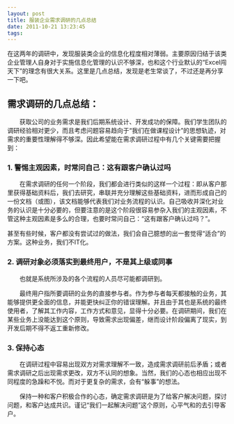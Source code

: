 ```yaml
---
layout: post
title: 服装企业需求调研的几点总结
date: 2011-10-21 13:23:45
tags:
---
```


<span itemprop="articleBody">

在这两年的调研中，发现服装类企业的信息化程度相对薄弱。主要原因归结于该类企业管理人自身对于实施信息化管理的认识不够深，也和这个行业默认的“Excel闯天下”的理念有很大关系。这里是几点总结，发现是老生常谈了，不过还是再分享一下吧。

## [](#需求调研的几点总结： "需求调研的几点总结：")需求调研的几点总结：

　　获取公司的业务需求是我们后期系统设计、开发成功的保障。我们学生团队的调研经验相对更少，而且考虑问题容易趋向于“我们在做课程设计”的思想轨迹，对需求的重要性理解得不够深。因此希望能在需求调研过程中有几个关键需要把握到：

### [](#1-警惕主观因素，时常问自己：这有跟客户确认过吗 "1\.  警惕主观因素，时常问自己：这有跟客户确认过吗")1\. 警惕主观因素，时常问自己：这有跟客户确认过吗

　　在需求调研的任何一个阶段，我们都会进行类似的这样一个过程：即从客户那里获得基础资料后，我们去研究，串联并充分理解这些基础资料，进而形成自己的一份文档（或图），该文档能够代表我们对业务流程的认识。自己吸收并深化对业务的认识是十分必要的，但要注意的是这个阶段很容易参杂入我们的主观因素，不管这种主观因素是多么的合理，也要时常问自己：“这有跟客户确认过吗？”。

甚至有些时候，客户都没有尝试过的做法，我们会自己臆想的出一套觉得“适合”的方案。这种业务，我们不IT化。

### [](#2-调研对象必须落实到最终用户，不是其上级或同事 "2\.  调研对象必须落实到最终用户，不是其上级或同事")2\. 调研对象必须落实到最终用户，不是其上级或同事

　　也就是系统所涉及的各个流程的人员尽可能都调研到。

　　最终用户指所要调研的业务的直接参与者。作为参与者每天都接触的业务，其能够提供更全面的信息，并能更快纠正你的错误理解。并且由于其也是系统的最终使用者，了解其工作内容，工作方式和意见，显得十分必要。在调研期间，我们在某些业务上没能达到这个原则，导致需求出现偏差，继而设计阶段偏离了现实，到开发后期不得不返工重新修改。

### [](#3-保持心态 "3\.  保持心态")3\. 保持心态

　　在调研过程中容易出现双方对需求理解不一致，造成需求调研前后矛盾；或者需求调研之后出现需求更改，双方不认同的想象。当然，我们的心态也相应出现不同程度的急躁和不悦。而对于更复杂的需求，会有“躲事”的想法。

　　保持一种和客户积极合作的心态，确定需求调研是为了给客户解决问题，探讨问题，和客户达成共识。谨记“我们一起解决问题”这个原则，心平气和的去引导客户。

</span>